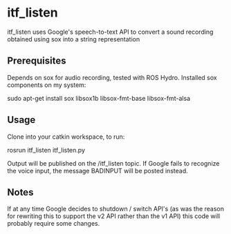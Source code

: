 itf_listen
==========

itf_listen uses Google's speech-to-text API to convert a sound recording obtained using sox into a string representation

Prerequisites
-------------
Depends on sox for audio recording, tested with ROS Hydro. Installed sox components on my system:

sudo apt-get install sox libsox1b libsox-fmt-base libsox-fmt-alsa

Usage
-----
Clone into your catkin workspace, to run:

rosrun itf_listen itf_listen.py

Output will be published on the /itf_listen topic. If Google fails to recognize the voice input, the message BADINPUT will be posted instead.

Notes
-----
If at any time Google decides to shutdown / switch API's (as was the reason for rewriting this to support the v2 API rather than the v1 API) this code will probably require some changes.
